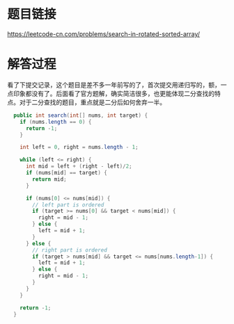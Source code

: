 # 题目链接
https://leetcode-cn.com/problems/search-in-rotated-sorted-array/

# 解答过程
看了下提交记录，这个题目是差不多一年前写的了，首次提交用递归写的，额，一点印象都没有了。后面看了官方题解，确实简洁很多，也更能体现二分查找的特点。对于二分查找的题目，重点就是二分后如何舍弃一半。

```java
  public int search(int[] nums, int target) {
    if (nums.length == 0) {
      return -1;
    }

    int left = 0, right = nums.length - 1;

    while (left <= right) {
      int mid = left + (right - left)/2;
      if (nums[mid] == target) {
        return mid;
      }

      if (nums[0] <= nums[mid]) {
        // left part is ordered
        if (target >= nums[0] && target < nums[mid]) {
          right = mid - 1;
        } else {
          left = mid + 1;
        }
      } else {
        // right part is ordered
        if (target > nums[mid] && target <= nums[nums.length-1]) {
          left = mid + 1;
        } else {
          right = mid - 1;
        }
      }
    }

    return -1;
  }
```
